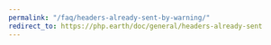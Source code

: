 ```yaml
---
permalink: "/faq/headers-already-sent-by-warning/"
redirect_to: https://php.earth/doc/general/headers-already-sent
---
```

